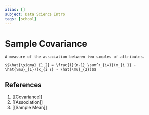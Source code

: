 ```yaml
---
alias: []
subject: Data Science Intro
tags: [school]
---
```

# Sample Covariance

```ad-note
A measure of the association between two samples of attributes.
```

```ad-math
$$\hat{\sigma}_{1 2} = \frac{1}{n-1} \sum^n_{i=1}(x_{i 1} - \hat{\mu}_{1})(x_{i 2} - \hat{\mu}_{2})$$
```

## References
1. [[Covariance]]
2. [[Association]]
3. [[Sample Mean]]